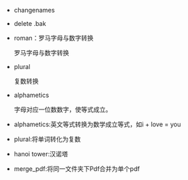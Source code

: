 * changenames

* delete .bak

* roman：罗马字母与数字转换

    罗马字母与数字转换
    
* plural

    复数转换

* alphametics

    字母对应一位数数字，使等式成立。

* alphametics:英文等式转换为数学成立等式，如i + love = you

* plural:将单词转化为复数

* hanoi tower:汉诺塔

* merge_pdf:将同一文件夹下Pdf合并为单个pdf



